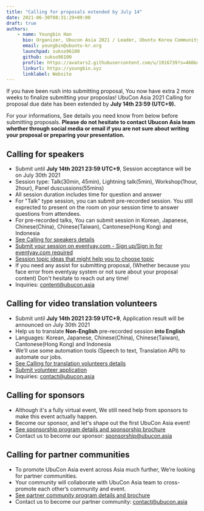 ```yaml
---
title: "Calling for proposals extended by July 14"
date: 2021-06-30T08:31:29+09:00
draft: true
authors:
    - name: Youngbin Han
      bio: Organizer, Ubucon Asia 2021 / Leader, Ubuntu Korea Community 
      email: youngbin@ubuntu-kr.org
      launchpad: sukso96100
      github: sukso96100
      profile: https://avatars2.githubusercontent.com/u/1916739?s=460&v=4
      linkurl: https://youngbin.xyz
      linklabel: Website
---
```


If you have been rush into submitting proposal, You now have extra 2 more weeks to finalize submitting your proposlas!
UbuCon Asia 2021 Calling for proposal due date has been extended by **July 14th 23:59 (UTC+9).**

For your informations, See details you need know from below before submitting proposals.
**Please do not hesitate to contact Ubucon Asia team whether through social media or email if you are not sure about writing your proposal or preparing your presentation.**

## Calling for speakers

- Submit until **July 14th 2021 23:59 UTC+9**, Session acceptance will be on July 30th 2021
- Session type: Talk(30min, 45min), Lightning talk(5min), Workshop(1hour, 2hour), Panel duscussions(55mins)
- All session duration includes time for question and answer
- For "Talk" type session, you can submit pre-recorded session. You still exprected to present on the room on your session time to answer questions from attendees.
- For pre-recorded talks, You can submit session in Korean, Japanese, Chinese(China), Chinese(Taiwan), Cantonese(Hong Kong) and Indonesia
- [See Calling for speakers details](../2021-05-05-call-for-speakers)
- [Submit your session on eventyay.com - Sign up/Sign in for eventyay.com required](/cfs)
- [Session topic ideas that might help you to choose topic](https://wiki.ubuntu.com/UbuconAsia/2021/SessionIdeas)
- If you need any assist for submitting proposal, (Whether because you face error from eventyay system or not sure about your proposal content) Don't hesitate to reach out any time!
- Inquiries: content@ubucon.asia

## Calling for video translation volunteers

- Submit until **July 14th 2021 23:59 UTC+9**, Application result will be announced on July 30th 2021
- Help us to translate **Non-English** pre-recorded session **into English**
- Languages: Korean, Japanese, Chinese(China), Chinese(Taiwan), Cantonese(Hong Kong) and Indonesia
- We'll use some automation tools (Speech to text, Translation API) to automate our jobs.
- [See Calling for translation volunteers details](../2021-05-05-calling-for-translation-volunteers)
- [Submit volunteer application](https://forms.gle/3qJwwiKdKsUTKFLB8)
- Inquiries: contact@ubucon.asia

## Calling for sponsors

- Although it's a fully virtual event, We still need help from sponsors to make this event actually happen.
- Become our sponsor, and let's shape out the first UbuCon Asia event!
- [See sponsorship program details and sponsorship brochure](../../sponsors/become-a-sponsor/)
- Contact us to become our sponsor: sponsorship@ubucon.asia

## Calling for partner communities

- To promote UbuCon Asia event across Asia much further, We’re looking for partner communities.
- Your community will collaborate with UbuCon Asia team to cross-promote each other’s community and event.
- [See partner community program details and brochure](../../sponsors/join-as-partner-community)
- Contact us to become our partner community: contact@ubucon.asia